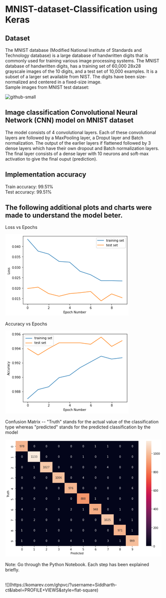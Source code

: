 # MNIST-dataset-Classification using Keras
## Dataset
The MNIST database (Modified National Institute of Standards and Technology database) is a large database of handwritten digits that is commonly used for training various image processing systems.
The MNIST database of handwritten digits, has a training set of 60,000 28x28 grayscale images of the 10 digits, and a test set of 10,000 examples. It is a subset of a larger set available from NIST. The digits have been size-normalized and centered in a fixed-size image.<br/>
Sample images from MNIST test dataset:<br/>

![github-small](https://upload.wikimedia.org/wikipedia/commons/2/27/MnistExamples.png)

## Image classification Convolutional Neural Network (CNN) model on MNIST dataset
The model consists of 4 convolutional layers. Each of these convolutional layers are followed by a MaxPooling layer, a Droput layer and Batch normalization. The output of the earlier layers if flattened followed by 3 dense layers which have their own dropout and Batch normalization layers. The final layer consists of a dense layer with 10 neurons and soft-max activation to give the final ouput (prediction).

## Implementation accuracy
Train accuracy: 99.51%<br/>
Test accuracy: 99.51%<br/>

## The following additional plots and charts were made to understand the model beter.
Loss vs Epochs

![github-small](images/Loss_vs_epoch.png)


Accuracy vs Epochs

![github-small](images/Accuracy_vs_Epoch.png)

Confusion Matrix -- "Truth" stands for the actual value of the classification type whereas "predicted" stands for the predicted classification by the model

![github-small](images/Confusion_Matrix.png)

Note: Go through the Python Notebook. Each step has been explained briefly.

<br>
![](https://komarev.com/ghpvc/?username=Siddharth-ct&label=PROFILE+VIEWS&style=flat-square)
